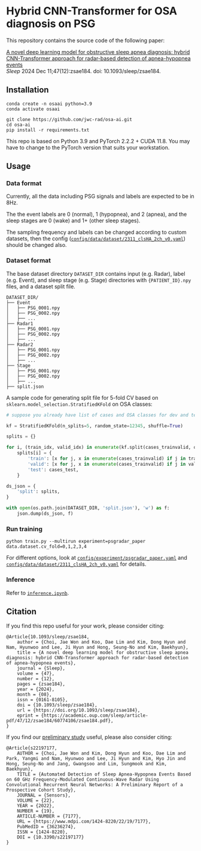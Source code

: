 # Hybrid CNN-Transformer for OSA diagnosis on PSG

This repository contains the source code of the following paper:

[A novel deep learning model for obstructive sleep apnea diagnosis: hybrid CNN-Transformer approach for radar-based detection of apnea-hypopnea events](https://academic.oup.com/sleep/article-abstract/47/12/zsae184/7729858)<br>
<i>Sleep</i> 2024 Dec 11;47(12):zsae184. doi: 10.1093/sleep/zsae184.

## Installation
```shell
conda create -n osaai python=3.9
conda activate osaai

git clone https://github.com/jwc-rad/osa-ai.git
cd osa-ai
pip install -r requirements.txt
```
This repo is based on Python 3.9 and PyTorch 2.2.2 + CUDA 11.8. You may have to change to the PyTorch version that suits your workstation.

## Usage

### Data format
Currently, all the data including PSG signals and labels are expected to be in 8Hz.

The the event labels are 0 (normal), 1 (hypopnea), and 2 (apnea), and the sleep stages are 0 (wake) and 1+ (other sleep stages).

The sampling frequency and labels can be changed according to custom datasets, then the config ([`config/data/dataset/2311_clsHA_2ch_v0.yaml`](config/data/dataset/2311_clsHA_2ch_v0.yaml)) should be changed also.

### Dataset format

The base dataset directory `DATASET_DIR` contains input (e.g. Radar), label (e.g. Event), and sleep stage (e.g. Stage) directories with `{PATIENT_ID}.npy` files, and a dataset split file.

```
DATASET_DIR/
├── Event
│   ├── PSG_0001.npy
│   ├── PSG_0002.npy
│   ├── ...
├── Radar1
│   ├── PSG_0001.npy
│   ├── PSG_0002.npy
│   ├── ...
├── Radar2
│   ├── PSG_0001.npy
│   ├── PSG_0002.npy
│   ├── ...
├── Stage
│   ├── PSG_0001.npy
│   ├── PSG_0002.npy
│   ├── ...
├── split.json
```

A sample code for generating split file for 5-fold CV based on `sklearn.model_selection.StratifiedKFold` on OSA classes:

```python
# suppose you already have list of cases and OSA classes for dev and test sets

kf = StratifiedKFold(n_splits=5, random_state=12345, shuffle=True)

splits = {}

for i, (train_idx, valid_idx) in enumerate(kf.split(cases_trainvalid, osa_trainvalid)):
    splits[i] = {
        'train': [x for j, x in enumerate(cases_trainvalid) if j in train_idx],
        'valid': [x for j, x in enumerate(cases_trainvalid) if j in valid_idx],
        'test': cases_test,
    }

ds_json = {
    'split': splits,
}

with open(os.path.join(DATASET_DIR, 'split.json'), 'w') as f:
    json.dump(ds_json, f)

```

### Run training

```
python train.py --multirun experiment=psgradar_paper data.dataset.cv_fold=0,1,2,3,4
```

For different options, look at [`config/experiment/psgradar_paper.yaml`](config/experiment/psgradar_paper.yaml) and [`config/data/dataset/2311_clsHA_2ch_v0.yaml`](config/data/dataset/2311_clsHA_2ch_v0.yaml) for details.

### Inference

Refer to [`inference.ipynb`](inference.ipynb).

## Citation

If you find this repo useful for your work, please consider citing:

    @Article{10.1093/sleep/zsae184,
        author = {Choi, Jae Won and Koo, Dae Lim and Kim, Dong Hyun and Nam, Hyunwoo and Lee, Ji Hyun and Hong, Seung-No and Kim, Baekhyun},
        title = {A novel deep learning model for obstructive sleep apnea diagnosis: hybrid CNN-Transformer approach for radar-based detection of apnea-hypopnea events},
        journal = {Sleep},
        volume = {47},
        number = {12},
        pages = {zsae184},
        year = {2024},
        month = {08},
        issn = {0161-8105},
        doi = {10.1093/sleep/zsae184},
        url = {https://doi.org/10.1093/sleep/zsae184},
        eprint = {https://academic.oup.com/sleep/article-pdf/47/12/zsae184/60774106/zsae184.pdf},
    }


If you find our [preliminary study](https://www.mdpi.com/1424-8220/22/19/7177) useful, please also consider citing:

    @Article{s22197177,
        AUTHOR = {Choi, Jae Won and Kim, Dong Hyun and Koo, Dae Lim and Park, Yangmi and Nam, Hyunwoo and Lee, Ji Hyun and Kim, Hyo Jin and Hong, Seung-No and Jang, Gwangsoo and Lim, Sungmook and Kim, Baekhyun},
        TITLE = {Automated Detection of Sleep Apnea-Hypopnea Events Based on 60 GHz Frequency-Modulated Continuous-Wave Radar Using Convolutional Recurrent Neural Networks: A Preliminary Report of a Prospective Cohort Study},
        JOURNAL = {Sensors},
        VOLUME = {22},
        YEAR = {2022},
        NUMBER = {19},
        ARTICLE-NUMBER = {7177},
        URL = {https://www.mdpi.com/1424-8220/22/19/7177},
        PubMedID = {36236274},
        ISSN = {1424-8220},
        DOI = {10.3390/s22197177}
    }
